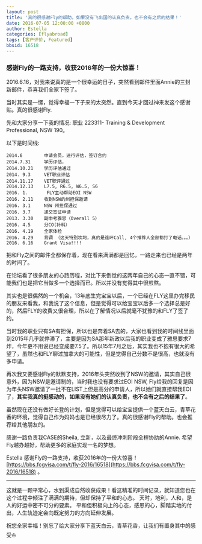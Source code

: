 ```yaml
---
layout: post
title: '真的很感谢Fly的帮助，如果没有飞出国的认真负责，也不会有之后的结果！'
date: 2016-07-05 12:00:00 +0800
author: Estella
categories: [flyabroad]
tags: [客户评价, Featured]
bbsid: 16518
---
```


### 感谢Fly的一路支持，收获2016年的一份大惊喜！

2016.6.16，对我来说真的是一个很幸运的日子，突然看到邮件里面Annie的三封新邮件，恭喜我们全家下签了。

当时其实是一愣，觉得幸福一下子来的太突然。直到今天才回过神来发这个感谢贴。真的很感谢Fly.

先和大家分享一下我的情况: 职业 223311- Training & Development Professional, NSW 190。

以下是时间线:

```
2014.6        申请会员，进行评估，签订合约
2014.7.31     学历评估，
2014.10.21    学历评估通过
2014. 9.3     VET职业评估
2014.11.17    VET职评通过
2014.12.13    L7.5, R6.5, W6.5, S6
2016. 1.       FLY主动帮助EOI NSW
2016. 2.11    收到NSW的州担保邀请
2016. 3.1     NSW 州担保通过
2016. 3.7     递交签证申请
2013. 3.30    副申考雅思（Overall 5）
2016. 4.5     分CO(补料）
2016. 4.19    全家体检
2016. 4.29    背调 （这天特别坎坷，真的是连环Call, 4个推荐人全部都打了电话。。。）
2016. 6.16    Grant Visa!!!!
```

把和Fly之间的邮件全都保存着，现在看来满满都是回忆，一路走来也已经是两年的时间了。

在论坛看了很多朋友的心路历程，对比下来倒觉的这两年自己的心态一直不错，可能我们也是把它当做多一个选择而已。所以并没有觉得其中很煎熬。

其实也是很偶然的一个机会，13年底生完宝宝以后，一个已经在FLY这里办完移民的朋友来看我，和我说了这个信息，但是觉得可以给宝宝以后多一个选择总是好的，然后FLY的收费又很合理，所以在了解情况以后就毫不犹豫的和FLY了签了约。

当时我的职业只有SA有担保，所以也是奔着SA去的，大家也看到我的时间线里面到2015年几乎就停滞了，主要是因为SA那年新政以后我的职业变成了雅思要求7炸，今年更不用说已经变成要7.5了。所以15年7月之后，其实我也不抱有很大的希望了，虽然也和FLY聊过加拿大的可能性，但是觉得自己分数不是很高，也就没有多申请。

再次我又要感谢Fly的默默支持，2016年头突然收到了NSW的邀请，其实自己很意外，因为NSW是邀请制的，当时我也没有要求过EOI NSW, Fly给我的回复是因为年头NSW邀请了一批不在LIST上但是高分的申请人，所以她们就直接帮我EOI了，**其实我真的挺感动的，如果没有她们的认真负责，也不会有之后的结果了**。

虽然现在还没有做好长登的计划，但是觉得可以给宝宝提供一个蓝天白云，青草花香的环境，觉得自己作为妈妈也是已经很尽力了。真的很感谢Fly的帮助。也会推荐给其他朋友的。

感谢一路负责我CASE的Sheila, 立新，以及最终冲刺阶段全程协助的Annie. 希望Fly越办越好，帮助更多的家庭实现一名的梦想。

Estella  感谢Fly的一路支持，收获2016年的一份大惊喜！ [https://bbs.fcgvisa.com/t/fly-2016/16518](https://bbs.fcgvisa.com/t/fly-2016/16518) 。

----

这就是一颗平常心，水到渠成自然收获成果！看这精准的时间记录，就知道您也在这个过程中倾注了满满的期待，但却保持了平和的心态。
天时，地利，人和，是人的好运中密不可分的要素。 平和但积极向上的心态，感恩的心，脚踏实地的付出，人生轨迹定会向既定努力的方向延伸发展。

祝您全家幸福！别忘了给大家分享下蓝天白云，青草花香，让我们有置身其中的感受:sailboat:
